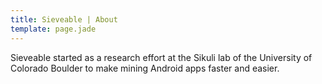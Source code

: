 ```yaml
---
title: Sieveable | About
template: page.jade
---
```



Sieveable started as a research effort at the Sikuli lab of the University of Colorado Boulder to make mining Android apps faster and easier.
